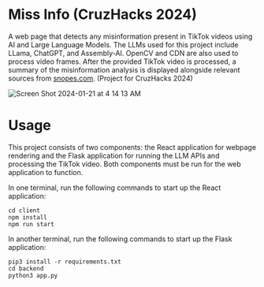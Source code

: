 # Miss Info (CruzHacks 2024)

A web page that detects any misinformation present in TikTok videos using AI and Large Language Models. The LLMs used for this project include LLama, ChatGPT, and Assembly-AI. OpenCV and CDN are also used to process video frames. After the provided TikTok video is processed, a summary of the misinformation analysis is displayed alongside relevant sources from [snopes.com](https://www.snopes.com). (Project for CruzHacks 2024)

![Screen Shot 2024-01-21 at 4 14 13 AM](https://github.com/inkyant/cruz-hacks-2024/assets/86862325/3f114ac2-ab5b-4b18-9644-d9bf31f7b6f5)

# Usage
This project consists of two components: the React application for webpage rendering and the Flask application for running the LLM APIs and processing the TikTok video. Both components must be run for the web application to function.

In one terminal, run the following commands to start up the React application:

```
cd client
npm install
npm run start
```

In another terminal, run the following commands to start up the Flask application:

```
pip3 install -r requirements.txt
cd backend
python3 app.py
```
